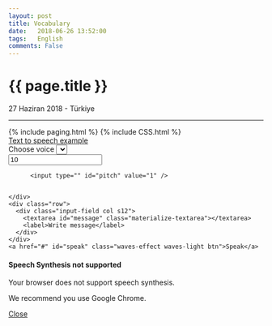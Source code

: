 ```yaml
---
layout: post
title: Vocabulary
date:   2018-06-26 13:52:00
tags:   English
comments: False
---
```


{{ page.title }}
================

<p class="meta">27 Haziran 2018 - Türkiye</p>
<hr>
{% include paging.html %}
{% include CSS.html %}


<link rel="stylesheet" href="//cdnjs.cloudflare.com/ajax/libs/materialize/0.95.1/css/materialize.min.css">

<div class="container">
  <div class="row">
    <nav>
      <div class="nav-wrapper">
        <div class="col s12">
          <a href="#" class="brand-logo">Text to speech example</a>
        </div>
      </div>
    </nav>
  </div>
  <form class="col s8 offset-s2">
    <div class="row">
      <label>Choose voice</label>
      <select id="voices"></select>
    </div>
    <div class="row">
      <div class="col s6"> 
          <input type="" id="rate" value="10" />
        
     
      
          <input type="" id="pitch" value="1" />
   
      
    </div>
    <div class="row">
      <div class="input-field col s12">
        <textarea id="message" class="materialize-textarea"></textarea>
        <label>Write message</label>
      </div>
    </div>
    <a href="#" id="speak" class="waves-effect waves-light btn">Speak</a>
  </form>  
</div>

<div id="modal1" class="modal">
  <h4>Speech Synthesis not supported</h4>
  <p>Your browser does not support speech synthesis.</p>
  <p>We recommend you use Google Chrome.</p>
  <div class="action-bar">
    <a href="#" class="waves-effect waves-green btn-flat modal-action modal-close">Close</a>
  </div>
</div>

<script src="//cdnjs.cloudflare.com/ajax/libs/jquery/2.1.3/jquery.min.js"></script>
<script src="//cdnjs.cloudflare.com/ajax/libs/materialize/0.95.1/js/materialize.min.js"></script>

<script>
$(function(){
  if ('speechSynthesis' in window) {
    speechSynthesis.onvoiceschanged = function() {
      var $voicelist = $('#voices');

      if($voicelist.find('option').length == 0) {
        speechSynthesis.getVoices().forEach(function(voice, index) {
          console.log(voice);
          var $option = $('<option>')
          .val(index)
          .html(voice.name + (voice.default ? ' (default)' :''));

          $voicelist.append($option);
        });

        $voicelist.material_select();
      }
    }

    $('#speak').click(function(){
      var text = $('#message').val();
      var msg = new SpeechSynthesisUtterance();
      var voices = window.speechSynthesis.getVoices();
      msg.voice = voices[$('#voices').val()];
      msg.rate = $('#rate').val() / 10;
      msg.pitch = $('#pitch').val();
      msg.text = text;

      msg.onend = function(e) {
        console.log('Finished in ' + event.elapsedTime + ' seconds.');
      };

      console.log(speechSynthesis);

      speechSynthesis.speak(msg);
    })
  } else {
    $('#modal1').openModal();
  }
});
</script>

~~~
~~~


